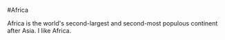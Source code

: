 #Africa

Africa is the world's second-largest and second-most populous continent after Asia. I like Africa.